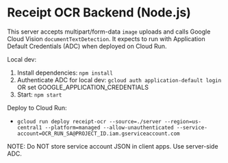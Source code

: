 # Receipt OCR Backend (Node.js)
This server accepts multipart/form-data `image` uploads and calls Google Cloud Vision `documentTextDetection`.
It expects to run with Application Default Credentials (ADC) when deployed on Cloud Run.

Local dev:
  1. Install dependencies: `npm install`
  2. Authenticate ADC for local dev: `gcloud auth application-default login` OR set GOOGLE_APPLICATION_CREDENTIALS
  3. Start: `npm start`

Deploy to Cloud Run:
  - `gcloud run deploy receipt-ocr --source=./server --region=us-central1 --platform=managed --allow-unauthenticated --service-account=OCR_RUN_SA@PROJECT_ID.iam.gserviceaccount.com`

NOTE: Do NOT store service account JSON in client apps. Use server-side ADC.
